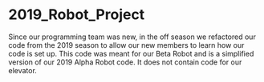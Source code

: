 # 2019_Robot_Project
Since our programming team was new, in the off season we refactored our code from the 2019 season to allow our new members to learn how our code is set up. This code was meant for our Beta Robot and is a simplified version of our 2019 Alpha Robot code. It does not contain code for our elevator. 
